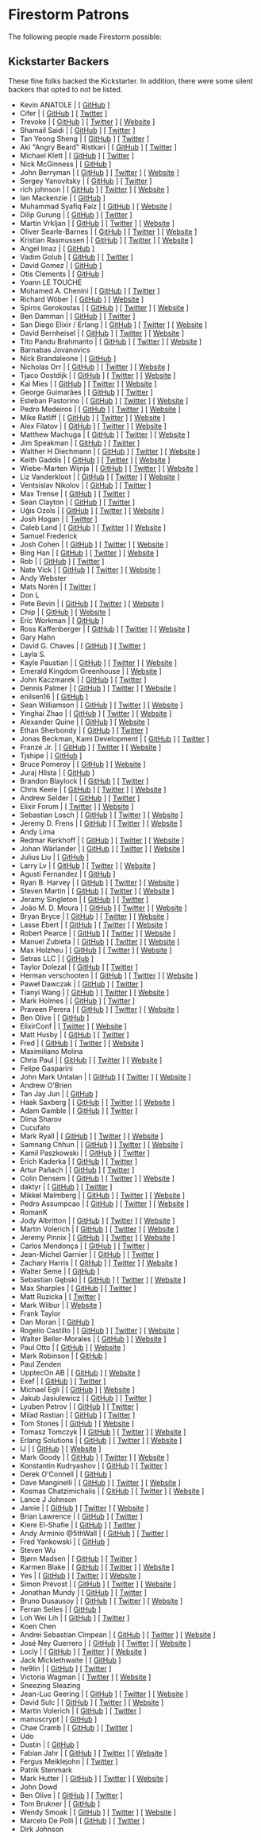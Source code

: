 # Firestorm Patrons

The following people made Firestorm possible:

## Kickstarter Backers

These fine folks backed the Kickstarter. In addition, there were some silent backers that
opted to not be listed.

- Kevin ANATOLE | [ [GitHub](https://www.github.com/kevin-DL) ]
- Cifer | [ [GitHub](https://www.github.com/cifer-y) ] [ [Twitter](https://www.twitter.com/cifery13) ]
- Trevoke | [ [GitHub](https://www.github.com/trevoke) ] [ [Twitter](https://www.twitter.com/trevoke) ] [ [Website](http://blog.trevoke.net) ]
- Shamail Saidi | [ [GitHub](https://www.github.com/Shamail) ] [ [Twitter](https://www.twitter.com/shamail_s) ]
- Tan Yeong Sheng | [ [GitHub](https://www.github.com/yeongsheng-tan) ] [ [Twitter](https://www.twitter.com/yeongsheng) ]
- Aki "Angry Beard" Ristkari | [ [GitHub](https://www.github.com/Ristkari) ] [ [Twitter](https://www.twitter.com/Ristkari) ]
- Michael Klett | [ [GitHub](https://www.github.com/moklett) ] [ [Twitter](https://www.twitter.com/moklett) ]
- Nick McGinness | [ [GitHub](https://www.github.com/NickMcG) ]
- John Berryman | [ [GitHub](https://www.github.com/JnBrymn) ] [ [Twitter](https://www.twitter.com/JnBrymn) ] [ [Website](http://thoughtbox.solutions/blog/2016/11/26/consultants-and-cowboys-dont-need-unit-tests) ]
- Sergey Yanovitsky | [ [GitHub](https://github.com/saaji) ] [ [Twitter](https://twitter.com/_saaji) ]
- rich johnson | [ [GitHub](https://www.github.com/shaolingeek) ] [ [Twitter](https://www.twitter.com/shaolingeek) ] [ [Website](http://shaolingeek.io) ]
- Ian Mackenzie | [ [GitHub](https://www.github.com/ianmackenzie) ]
- Muhammad Syafiq Faiz | [ [GitHub](https://www.github.com/syafiqfaiz) ] [ [Website](http://syafiqfaiz.github.io) ]
- Dilip Gurung | [ [GitHub](https://www.github.com/dilipgurung) ] [ [Twitter](https://www.twitter.com/_dilipgurung) ]
- Martin Vrkljan | [ [GitHub](https://www.github.com/mvrkljan) ] [ [Twitter](https://www.twitter.com/mwrks) ] [ [Website](http://www.inqui.io) ]
- Oliver Searle-Barnes | [ [GitHub](https://www.github.com/opsb) ] [ [Twitter](https://www.twitter.com/ollysb) ] [ [Website](http://opsb.co.uk) ]
- Kristian Rasmussen | [ [GitHub](https://www.github.com/Iamkristian) ] [ [Twitter](https://www.twitter.com/Iamkristian) ] [ [Website](http://Krx.io) ]
- Angel Imaz | [ [GitHub](https://www.github.com/tierralibre) ]
- Vadim Golub | [ [GitHub](https://www.github.com/vdmgolub) ] [ [Twitter](https://www.twitter.com/vdmgolub) ]
- David Gomez | [ [GitHub](https://www.github.com/davgomgar) ]
- Otis Clements | [ [GitHub](https://www.github.com/rclements) ]
- Yoann LE TOUCHE
- Mohamed A. Chenini | [ [GitHub](https://www.github.com/amchenini) ] [ [Twitter](https://www.twitter.com/MohamedChenini) ]
- Richard Wöber | [ [GitHub](https://www.github.com/rwoeber) ] [ [Website](http://rwoeber.de) ]
- Spiros Gerokostas | [ [GitHub](https://www.github.com/sger) ] [ [Twitter](https://www.twitter.com/sger) ] [ [Website](http://www.spirosgerokostas.com) ]
- Ben Damman | [ [GitHub](https://www.github.com/typesend) ] [ [Twitter](https://www.twitter.com/typesend) ]
- San Diego Elixir / Erlang | [ [GitHub](https://www.github.com/sdelixir) ] [ [Twitter](https://www.twitter.com/sdelixir) ] [ [Website](http://sdelixir.com) ]
- David Bernheisel | [ [GitHub](https://www.github.com/dbernheisel) ] [ [Twitter](https://www.twitter.com/bernheisel) ] [ [Website](http://bernheisel.com) ]
- Tito Pandu Brahmanto | [ [GitHub](https://www.github.com/titopandub) ] [ [Twitter](https://www.twitter.com/tito_pandu) ] [ [Website](http://tito.pandubrahmanto.com) ]
- Barnabas Jovanovics
- Nick Brandaleone | [ [GitHub](https://www.github.com/nbrandaleone) ]
- Nicholas Orr | [ [GitHub](https://www.github.com/SoreGums) ] [ [Twitter](https://www.twitter.com/SoreGums) ] [ [Website](http://nicholasorr.com) ]
- Tjaco Oostdijk | [ [GitHub](https://www.github.com/drumusician) ] [ [Twitter](https://www.twitter.com/drumusician) ] [ [Website](http://drumusician.com) ]
- Kai Mies | [ [GitHub](https://www.github.com/kaimies) ] [ [Twitter](https://www.twitter.com/kai_mies) ] [ [Website](https://edgecube.de) ]
- George Guimarães | [ [GitHub](https://www.github.com/georgeguimaraes) ] [ [Twitter](https://www.twitter.com/georgeguimaraes) ]
- Esteban Pastorino | [ [GitHub](https://www.github.com/kitop) ] [ [Twitter](https://www.twitter.com/kitopastorino) ] [ [Website](http://Estebanpastorino.com) ]
- Pedro Medeiros | [ [GitHub](https://www.github.com/pedrosnk) ] [ [Twitter](https://www.twitter.com/pesnk) ] [ [Website](http://pemedeiros.com) ]
- Mike Ratliff | [ [GitHub](https://www.github.com/Mratliff) ] [ [Twitter](https://www.twitter.com/mikeratliff) ] [ [Website](http://www.enbala.com) ]
- Alex Filatov | [ [GitHub](https://www.github.com/alexfilatov) ] [ [Twitter](https://www.twitter.com/alexfilatov) ] [ [Website](http://www.AlexFilatov.com) ]
- Matthew Machuga | [ [GitHub](https://www.github.com/machuga) ] [ [Twitter](https://www.twitter.com/machuga) ] [ [Website](http://matthewmachuga.com) ]
- Jim Speakman | [ [GitHub](https://www.github.com/fixedgigha) ] [ [Twitter](https://www.twitter.com/silentemission) ]
- Walther H Diechmann | [ [GitHub](https://www.github.com/wdiechmann) ] [ [Twitter](https://www.twitter.com/wdiechmann) ] [ [Website](http://alco.dk) ]
- Keith Gaddis | [ [GitHub](https://www.github.com/karmajunkie) ] [ [Twitter](https://www.twitter.com/karmajunkie) ] [ [Website](http://karmajunkie.com) ]
- Wiebe-Marten Wijnja | [ [GitHub](https://www.github.com/Qqwy) ] [ [Twitter](https://www.twitter.com/wiebemarten) ] [ [Website](http://wmcode.nl) ]
- Liz Vanderkloot | [ [GitHub](https://www.github.com/lizvdk) ] [ [Twitter](https://www.twitter.com/lizvdk) ] [ [Website](http://lizvdk.com) ]
- Ventsislav Nikolov | [ [GitHub](https://www.github.com/ventsislaf) ] [ [Twitter](https://www.twitter.com/ventsislaf) ]
- Max Trense | [ [GitHub](https://www.github.com/mtrense) ] [ [Twitter](https://www.twitter.com/mtrense) ]
- Sean Clayton | [ [GitHub](https://www.github.com/sean-clayton) ] [ [Twitter](https://www.twitter.com/seanybingbong) ]
- Uģis Ozols | [ [GitHub](https://www.github.com/ugisozols) ] [ [Twitter](https://www.twitter.com/ugisozols) ] [ [Website](http://ugisozols.com) ]
- Josh Hogan | [ [Twitter](https://www.twitter.com/joshhogan) ]
- Caleb Land | [ [GitHub](https://www.github.com/caleb) ] [ [Twitter](https://www.twitter.com/caleb_land) ] [ [Website](http://caleb.fm) ]
- Samuel Frederick
- Josh Cohen | [ [GitHub](https://www.github.com/j127) ] [ [Twitter](https://www.twitter.com/joshhostels) ] [ [Website](http://artofmemory.com/) ]
- Bing Han | [ [GitHub](https://www.github.com/tony612) ] [ [Twitter](https://www.twitter.com/tony612_han) ] [ [Website](http://tony612.com) ]
- Rob | [ [GitHub](https://www.github.com/robpark) ] [ [Twitter](https://www.twitter.com/robpark) ]
- Nate Vick | [ [GitHub](https://www.github.com/nvick) ] [ [Twitter](https://www.twitter.com/natron99 ) ] [ [Website](http://natevick.com) ]
- Andy Webster
- Mats Norén | [ [Twitter](https://www.twitter.com/mats_cgo) ]
- Don L
- Pete Bevin | [ [GitHub](https://www.github.com/pbevin) ] [ [Twitter](https://www.twitter.com/pbevin) ] [ [Website](http://www.petebevin.com/) ]
- Chip | [ [GitHub](https://www.github.com/ChipCoons) ] [ [Website](http://greenwavesoftware.com) ]
- Eric Workman | [ [GitHub](https://www.github.com/ericworkman) ]
- Ross Kaffenberger  | [ [GitHub](https://www.github.com/rossta ) ] [ [Twitter](https://www.twitter.com/rossta ) ] [ [Website](https://rossta.net) ]
- Gary Hahn
- David G. Chaves | [ [GitHub](https://www.github.com/davidgchaves) ] [ [Twitter](https://www.twitter.com/davidgchaves) ]
- Layla S.
- Kayle Paustian | [ [GitHub](https://www.github.com/Silentagony) ] [ [Twitter](https://www.twitter.com/Claritycohq) ] [ [Website](http://www.clarityapp.co) ]
- Emerald Kingdom Greenhouse | [ [Website](http://www.emeraldkingdomgreenhouse.com) ]
- John Kaczmarek | [ [GitHub](https://www.github.com/johnkacz) ] [ [Twitter](https://www.twitter.com/johnkacz) ]
- Dennis Palmer | [ [GitHub](https://www.github.com/CoderDennis) ] [ [Twitter](https://www.twitter.com/CoderDennis) ] [ [Website](http://blog.dennispalmer.com) ]
- enilsen16 | [ [GitHub](https://www.github.com/enilsen16) ]
- Sean Williamson | [ [GitHub](https://www.github.com/SuperNullSet) ] [ [Twitter](https://www.twitter.com/SuperNullSet) ] [ [Website](http://supernullset.com/) ]
- Yinghai Zhao | [ [GitHub](https://www.github.com/hisea) ] [ [Twitter](https://www.twitter.com/zyinghai) ] [ [Website](http://hisea.me) ]
- Alexander Quine | [ [GitHub](https://www.github.com/alxndr) ] [ [Website](http://eleven-twelve.net) ]
- Ethan Sherbondy | [ [GitHub](https://www.github.com/sherbondy) ] [ [Twitter](https://www.twitter.com/sherbondy) ]
- Jonas Beckman, Kami Development | [ [GitHub](https://www.github.com/kamidev) ] [ [Twitter](https://www.twitter.com/jonasbeckman) ]
- Franzé Jr. | [ [GitHub](https://www.github.com/franzejr) ] [ [Twitter](https://www.twitter.com/franzejr) ] [ [Website](http://franzejr.com) ]
- Tjshipe | [ [GitHub](https://www.github.com/Tjshipe) ]
- Bruce Pomeroy | [ [GitHub](https://www.github.com/brucepom) ] [ [Website](http://brucepomeroy.com) ]
- Juraj Hlista | [ [GitHub](https://www.github.com/jur0) ]
- Brandon Blaylock | [ [GitHub](https://www.github.com/baroquon) ] [ [Twitter](https://www.twitter.com/baroquon) ]
- Chris Keele | [ [GitHub](https://www.github.com/christhekeele) ] [ [Twitter](https://www.twitter.com/christhekeele) ] [ [Website](http://chriskeele.com) ]
- Andrew Selder | [ [GitHub](https://www.github.com/aselder) ] [ [Twitter](https://www.twitter.com/aselder) ]
- Elixir Forum | [ [Twitter](https://www.twitter.com/elixirforum) ] [ [Website](https://elixirforum.com) ]
- Sebastian Losch | [ [GitHub](https://www.github.com/sloschi) ] [ [Twitter](https://www.twitter.com/Loschi42) ] [ [Website](http://cap3.de) ]
- Jeremy D. Frens | [ [GitHub](https://www.github.com/jdfrens) ] [ [Twitter](https://www.twitter.com/jdfrens) ] [ [Website](http://www.norecess.org) ]
- Andy Lima
- Redmar Kerkhoff | [ [GitHub](https://www.github.com/redmar) ] [ [Twitter](https://www.twitter.com/rjkerkhoff) ] [ [Website](http://www.creativecode.nl) ]
- Johan Wärlander | [ [GitHub](https://www.github.com/jwarlander) ] [ [Twitter](https://www.twitter.com/jwarlander) ] [ [Website](https://blog.johanwarlander.com) ]
- Julius Liu | [ [GitHub](https://www.github.com/juliusl) ]
- Larry Lv | [ [GitHub](https://www.github.com/larrylv) ] [ [Twitter](https://www.twitter.com/larrylv) ] [ [Website](http://larrylv.com/) ]
- Agusti Fernandez | [ [GitHub](https://www.github.com/agustif) ]
- Ryan B. Harvey | [ [GitHub](https://www.github.com/nihonjinrxs) ] [ [Twitter](https://www.twitter.com/CodeAndData) ] [ [Website](http://datascientist.guru) ]
- Steven Martin | [ [GitHub](https://www.github.com/Slowbad) ] [ [Twitter](https://www.twitter.com/novicks) ] [ [Website](http://stevenmartin.io) ]
- Jeramy Singleton  | [ [GitHub](https://www.github.com/JeramyRR) ] [ [Twitter](https://www.twitter.com/jeramyRR) ]
- João M. D. Moura | [ [GitHub](https://www.github.com/joaomdmoura) ] [ [Twitter](https://www.twitter.com/joaomdmoura) ] [ [Website](http://joaomdmoura.com) ]
- Bryan Bryce | [ [GitHub](https://www.github.com/BryanJBryce) ] [ [Twitter](https://www.twitter.com/BryanJBryce) ] [ [Website](http://BryceLabs.com) ]
- Lasse Ebert | [ [GitHub](https://www.github.com/lasseebert) ] [ [Twitter](https://www.twitter.com/lasseebert) ] [ [Website](http://lasseebert.dk/) ]
- Robert Pearce | [ [GitHub](https://www.github.com/rpearce) ] [ [Twitter](https://www.twitter.com/RobertWPearce) ] [ [Website](http://robertwpearce.com) ]
- Manuel Zubieta | [ [GitHub](https://www.github.com/mazubieta) ] [ [Twitter](https://www.twitter.com/zubnola) ] [ [Website](http://zubnola.com) ]
- Max Holzheu | [ [GitHub](https://www.github.com/maxcodes) ] [ [Twitter](https://www.twitter.com/maxholzheu) ] [ [Website](http://medium.com/@maxholzheu) ]
- Setras LLC | [ [GitHub](https://www.github.com/setras) ]
- Taylor Dolezal | [ [GitHub](https://www.github.com/Onlydole) ] [ [Twitter](https://www.twitter.com/onlydole) ]
- Herman verschooten | [ [GitHub](https://www.github.com/Hermanverschooten) ] [ [Twitter](https://www.twitter.com/HermvJr) ] [ [Website](http://www.gratwifi.eu) ]
- Paweł Dawczak | [ [GitHub](https://www.github.com/pdawczak) ] [ [Twitter](https://www.twitter.com/pawel_dawczak) ]
- Tianyi Wang | [ [GitHub](https://www.github.com/3quarterstack) ] [ [Twitter](https://www.twitter.com/3quarterstack) ] [ [Website](https://www.stackshuttle.com) ]
- Mark Holmes | [ [GitHub](https://www.github.com/markholmes) ] [ [Twitter](https://www.twitter.com/mrkhlm) ]
- Praveen Perera | [ [GitHub](https://www.github.com/praveenperera) ] [ [Twitter](https://www.twitter.com/praveenperera) ] [ [Website](https://praveenperera.com) ]
- Ben Olive | [ [GitHub](https://www.github.com/Sionide21) ]
- ElixirConf | [ [Twitter](https://www.twitter.com/ElixirConf) ] [ [Website](https://ElixirConf.com) ]
- Matt Husby | [ [GitHub](https://www.github.com/matthusby) ] [ [Twitter](https://www.twitter.com/matthusby) ]
- Fred | [ [GitHub](https://www.github.com/alfredbaudisch) ] [ [Twitter](https://www.twitter.com/alfredbaudisch) ] [ [Website](http://fredbots.com) ]
- Maximiliano Molina
- Chris Paul | [ [GitHub](https://www.github.com/cmpaul) ] [ [Twitter](https://www.twitter.com/idiosynchris) ] [ [Website](http://hakuna-automata.com) ]
- Felipe Gasparini
- John Mark Untalan | [ [GitHub](https://www.github.com/jmunts) ] [ [Twitter](https://www.twitter.com/jmunts) ] [ [Website](http://johnmarkuntalan.com) ]
- Andrew O'Brien
- Tan Jay Jun | [ [GitHub](https://www.github.com/jayjun) ]
- Haak Saxberg | [ [GitHub](https://www.github.com/haaksmash) ] [ [Twitter](https://www.twitter.com/haaksmash) ] [ [Website](http://haaksmash.com) ]
- Adam Gamble | [ [GitHub](https://www.github.com/adamgamble) ] [ [Twitter](https://www.twitter.com/adamgamble) ]
- Dima Sharov
- Cucufato
- Mark Ryall | [ [GitHub](https://www.github.com/markryall) ] [ [Twitter](https://www.twitter.com/markryall) ] [ [Website](http://mark.ryall.name) ]
- Samnang Chhun | [ [GitHub](https://www.github.com/samnang) ] [ [Twitter](https://www.twitter.com/samnangchhun) ] [ [Website](http://samnang.me/) ]
- Kamil Paszkowski | [ [GitHub](https://www.github.com/kamil89) ] [ [Twitter](https://www.twitter.com/kamil89p) ]
- Erich Kaderka | [ [GitHub](https://www.github.com/erich) ] [ [Twitter](https://www.twitter.com/kaderka) ]
- Artur Pañach | [ [GitHub](https://www.github.com/arturictus) ] [ [Twitter](https://www.twitter.com/arturictus) ]
- Colin Densem | [ [GitHub](https://www.github.com/colindensem) ] [ [Twitter](https://www.twitter.com/colindensem) ] [ [Website](http://www.briskoda.net) ]
- daktyr | [ [GitHub](https://www.github.com/daktyr) ] [ [Twitter](https://www.twitter.com/daktyr) ]
- Mikkel Malmberg | [ [GitHub](https://www.github.com/mikker) ] [ [Twitter](https://www.twitter.com/mikker) ] [ [Website](https://mikkelmalmberg.com) ]
- Pedro Assumpcao | [ [GitHub](https://www.github.com/pedroassumpcao) ] [ [Twitter](https://www.twitter.com/pedroassumpcao) ] [ [Website](https://pedroassumpcao.ghost.io) ]
- RomanK
- Jody Albritton | [ [GitHub](https://www.github.com/jodyalbritton) ] [ [Twitter](https://www.twitter.com/jodyalbritton) ] [ [Website](http://jodyalbritton.com) ]
- Martin Volerich | [ [GitHub](https://www.github.com/TheVole) ] [ [Twitter](https://www.twitter.com/TheVole) ] [ [Website](http://photos.volerich.com) ]
- Jeremy Pinnix | [ [GitHub](https://www.github.com/jpinnix) ] [ [Twitter](https://www.twitter.com/jpinnix) ] [ [Website](http://pixelgrazer.com) ]
- Carlos Mendonça | [ [GitHub](https://www.github.com/CarlosMendonca) ] [ [Twitter](https://www.twitter.com/chemendonca) ]
- Jean-Michel Garnier | [ [GitHub](https://www.github.com/jmgarnier) ] [ [Twitter](https://www.twitter.com/jmgarnier_) ]
- Zachary Harris | [ [GitHub](https://www.github.com/z-a-h) ] [ [Twitter](https://www.twitter.com/z_a_h_) ] [ [Website](http://zharr.is) ]
- Walter Seme | [ [GitHub](https://www.github.com/wseme) ]
- Sebastian Gębski | [ [GitHub](https://www.github.com/liveweird) ] [ [Twitter](https://www.twitter.com/liveweird) ] [ [Website](https://no-kill-switch.ghost.io/) ]
- Max Sharples | [ [GitHub](https://www.github.com/msharp) ] [ [Twitter](https://www.twitter.com/maxsharples) ]
- Matt Ruzicka | [ [Twitter](https://www.twitter.com/mattruzicka) ]
- Mark Wilbur | [ [Website](https://toshuo.com) ]
- Frank Taylor
- Dan Moran | [ [GitHub](https://www.github.com/fishbelly) ]
- Rogelio Castillo | [ [GitHub](https://www.github.com/rogelio2k) ] [ [Twitter](https://www.twitter.com/rogelio2k) ] [ [Website](http://rogeliocastillo.com) ]
- Walter Beller-Morales | [ [GitHub](https://www.github.com/walterbm) ] [ [Website](http://walterbellermoral.es/) ]
- Paul Otto | [ [GitHub](https://www.github.com/potto007) ] [ [Website](https://www.ottoops.com) ]
- Mark Robinson | [ [GitHub](https://www.github.com/storm255) ]
- Paul Zenden
- UpptecOn AB | [ [GitHub](https://www.github.com/Upptec) ] [ [Website](http://upptec.se) ]
- Exef | [ [GitHub](https://www.github.com/Exef) ] [ [Twitter](https://www.twitter.com/fmalachowic) ]
- Michael Egli | [ [GitHub](https://www.github.com/eglimi) ] [ [Website](http://www.bitmatch.ch) ]
- Jakub Jasiulewicz | [ [GitHub](https://www.github.com/up2jj) ] [ [Twitter](https://www.twitter.com/up2jj) ]
- Lyuben Petrov | [ [GitHub](https://www.github.com/agit0) ] [ [Twitter](https://www.twitter.com/LyubenP) ]
- Milad Rastian | [ [GitHub](https://www.github.com/slashmili) ] [ [Twitter](https://www.twitter.com/slashmili) ]
- Tom Stones | [ [GitHub](https://www.github.com/stones) ] [ [Website](http://www.tomstones.com.au) ]
- Tomasz Tomczyk | [ [GitHub](https://www.github.com/tomasz-tomczyk) ] [ [Twitter](https://www.twitter.com/tomasztomczyk) ] [ [Website](http://tomasztomczyk.com/) ]
- Erlang Solutions | [ [GitHub](https://www.github.com/@esl) ] [ [Twitter](https://www.twitter.com/ErlangSolutions) ] [ [Website](https://www.erlang-solutions.com) ]
- IJ | [ [GitHub](https://www.github.com/ij@internet2.edu) ] [ [Website](https://www.internet2.edu) ]
- Mark Goody | [ [GitHub](https://www.github.com/marramgrass) ] [ [Twitter](https://www.twitter.com/marramgrass) ] [ [Website](http://markgoody.ie/) ]
- Konstantin Kudryashov | [ [GitHub](https://www.github.com/everzet) ] [ [Twitter](https://www.twitter.com/everzet) ]
- Derek O'Connell | [ [GitHub](https://www.github.com/dmoco) ]
- Dave Manginelli | [ [GitHub](https://www.github.com/daveman) ] [ [Twitter](https://www.twitter.com/DaveManginelli) ] [ [Website](http://Voxinusu.com) ]
- Kosmas Chatzimichalis | [ [GitHub](https://www.github.com/Kosmas) ] [ [Twitter](https://www.twitter.com/Kosmas7) ] [ [Website](https://42.mach7x.com) ]
- Lance J Johnson
- Jamie | [ [GitHub](https://www.github.com/jwright) ] [ [Twitter](https://www.twitter.com/jwright) ] [ [Website](http://tatsu.io) ]
- Brian Lawrence | [ [GitHub](https://www.github.com/brianlawrence2) ] [ [Twitter](https://www.twitter.com/importantbrian) ]
- Kiere El-Shafie | [ [GitHub](https://www.github.com/kiere) ] [ [Twitter](https://www.twitter.com/kiere) ]
- Andy Arminio @5thWall | [ [GitHub](https://www.github.com/5thWall) ] [ [Twitter](https://www.twitter.com/5thWall) ]
- Fred Yankowski | [ [GitHub](https://www.github.com/fredcy) ]
- Steven Wu
- Bjørn Madsen | [ [GitHub](https://www.github.com/aeons) ] [ [Twitter](https://www.twitter.com/bjoernmadsen) ]
- Karmen Blake | [ [GitHub](https://www.github.com/kblake) ] [ [Twitter](https://www.twitter.com/kblake) ] [ [Website](http://blog.dudeblake.com) ]
- Yes | [ [GitHub](https://www.github.com/vjousse) ] [ [Twitter](https://www.twitter.com/vjousse) ] [ [Website](http://vincent.jousse.org) ]
- Simon Prévost | [ [GitHub](https://www.github.com/simonprev) ] [ [Twitter](https://www.twitter.com/simonprev) ] [ [Website](http://simonprevost.com) ]
- Jonathan Mundy | [ [GitHub](https://www.github.com/jonathanmundy) ] [ [Twitter](https://www.twitter.com/jonathanmundy) ]
- Bruno Dusausoy | [ [GitHub](https://www.github.com/bdusauso) ] [ [Twitter](https://www.twitter.com/bdusauso) ] [ [Website](http://blog.codinsanity.be/) ]
- Ferran Selles | [ [GitHub](https://www.github.com/ferranselles) ]
- Loh Wei Lih | [ [GitHub](https://www.github.com/willieLOH) ] [ [Twitter](https://www.twitter.com/willie_loh) ]
- Koen Chen
- Andrei Sebastian Cîmpean | [ [GitHub](https://www.github.com/andreisebastianc) ] [ [Twitter](https://www.twitter.com/Andrei_Cimpean) ] [ [Website](http://andreime.com) ]
- José Ney Guerrero | [ [GitHub](https://www.github.com/neydroid) ] [ [Twitter](https://www.twitter.com/neydroid) ] [ [Website](http://www.dak42.com) ]
- Locly | [ [GitHub](https://www.github.com/locly) ] [ [Twitter](https://www.twitter.com/locly) ] [ [Website](https://locly.com) ]
- Jack Micklethwaite | [ [GitHub](https://www.github.com/jamick) ]
- he9lin | [ [GitHub](https://www.github.com/he9lin) ] [ [Twitter](https://www.twitter.com/he9lin) ]
- Victoria Wagman | [ [Twitter](https://www.twitter.com/victoriawagman) ] [ [Website](http://victoriawagman.com) ]
- Sneezing Sleazing
- Jean-Luc Geering | [ [GitHub](https://www.github.com/jlgeering) ] [ [Twitter](https://www.twitter.com/jlgeering) ] [ [Website](https://www.ufirstgroup.com/) ]
- David Sulc | [ [GitHub](https://www.github.com/davidsulc) ] [ [Twitter](https://www.twitter.com/davidsulc) ] [ [Website](http://www.davidsulc.com) ]
- Martin Volerich | [ [GitHub](https://www.github.com/TheVole) ] [ [Twitter](https://www.twitter.com/TheVole) ]
- manuscrypt | [ [GitHub](https://www.github.com/manuscrypt) ]
- Chae Cramb | [ [GitHub](https://www.github.com/chaecramb) ] [ [Twitter](https://www.twitter.com/ChaeCramb) ]
- Udo
- Dustin | [ [GitHub](https://www.github.com/dmccraw) ]
- Fabian Jahr | [ [GitHub](https://www.github.com/fjahr) ] [ [Twitter](https://www.twitter.com/fjahr) ] [ [Website](http://fjahr.com) ]
- Fergus Meiklejohn | [ [Twitter](https://www.twitter.com/airuyi) ]
- Patrik Stenmark
- Mark Hutter | [ [GitHub](https://www.github.com/mrkhutter) ] [ [Twitter](https://www.twitter.com/mrkhutter) ] [ [Website](http://markhutter.io) ]
- John Dowd
- Ben Olive | [ [GitHub](https://www.github.com/Sionide21) ] [ [Twitter](https://www.twitter.com/Sionide21) ]
- Tom Brukner | [ [GitHub](https://www.github.com/xbrukner) ]
- Wendy Smoak | [ [GitHub](https://www.github.com/wsmoak) ] [ [Twitter](https://www.twitter.com/wsmoak) ] [ [Website](http://wsmoak.net) ]
- Marcelo De Polli | [ [GitHub](https://www.github.com/mdepolli) ] [ [Twitter](https://www.twitter.com/mdepolli) ]
- Dirk Johnson
